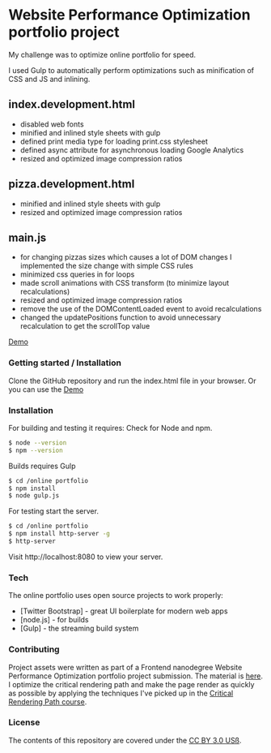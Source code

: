 # Website Performance Optimization portfolio project
My challenge was to optimize online portfolio for speed.

I used Gulp to automatically perform optimizations such as minification of CSS and JS and inlining.

## index.development.html
- disabled web fonts
- minified and inlined style sheets with gulp
- defined print media type for loading print.css stylesheet
- defined async attribute for asynchronous loading Google Analytics
- resized and optimized image compression ratios

## pizza.development.html
- minified and inlined style sheets with gulp
- resized and optimized image compression ratios

## main.js
- for changing pizzas sizes which causes a lot of DOM changes I implemented the size change with simple CSS rules
- minimized css queries in for loops
- made scroll animations with CSS transform (to minimize layout recalculations)
- resized and optimized image compression ratios
- remove the use of the DOMContentLoaded event to avoid recalculations 
- changed the updatePositions function to avoid unnecessary recalculation to get the scrollTop value

[Demo](https://helenajagodnikkuhar.github.io/nanodegree-website_optimization/)

### Getting started /  Installation

Clone the GitHub repository and run the index.html file in your browser. Or you can use the [Demo](https://helenajagodnikkuhar.github.io/nanodegree-website_optimization/)

### Installation

For building and testing it requires:
Check for Node and npm.
```sh
$ node --version
$ npm --version
```

Builds requires Gulp

```sh
$ cd /online portfolio
$ npm install
$ node gulp.js
```
For testing start the server.

```sh
$ cd /online portfolio
$ npm install http-server -g
$ http-server
```
Visit http://localhost:8080 to view your server.

### Tech

The online portfolio uses open source projects to work properly:

* [Twitter Bootstrap] - great UI boilerplate for modern web apps
* [node.js] - for builds
* [Gulp] - the streaming build system

### Contributing
Project assets were written as part of a Frontend nanodegree Website Performance Optimization portfolio project submission. The material is [here](https://github.com/udacity/frontend-nanodegree-mobile-portfolio).
I optimize the critical rendering path and make the page render as quickly as possible by applying the techniques I've picked up in the [Critical Rendering Path course](https://www.udacity.com/course/ud884).

### License
The contents of this repository are covered under the [CC BY 3.0 USß](https://creativecommons.org/licenses/by/3.0/us/).

